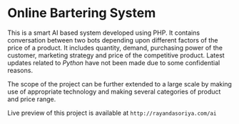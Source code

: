 # Online Bartering System

This is a smart AI based system developed using PHP. It contains conversation between two bots depending upon different factors of the price of a product. It includes quantity, demand, purchasing power of the customer, marketing strategy and price of the competitive product. Latest updates related to *Python* have not been made due to some confidential reasons.

The scope of the project can be further extended to a large scale by making use of appropriate technology and making several categories of product and price range.

Live preview of this project is available at 
```http://rayandasoriya.com/ai```
